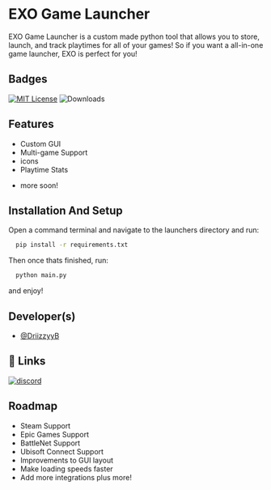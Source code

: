 
# EXO Game Launcher

EXO Game Launcher is a custom made python tool that allows you to store, launch, and track playtimes for all of your games! So if you want a all-in-one game launcher, EXO is perfect for you!

## Badges

[![MIT License](https://img.shields.io/badge/License-MIT-green.svg)](https://choosealicense.com/licenses/mit/)
![Downloads](https://img.shields.io/github/downloads/driizzyy/custom-game-launcher)



## Features

- Custom GUI
- Multi-game Support
- icons
- Playtime Stats
+ more soon!


## Installation And Setup

Open a command terminal and navigate to the launchers directory and run:

```bash
  pip install -r requirements.txt
```
Then once thats finished, run:

```bash
  python main.py
```
and enjoy!
## Developer(s)

- [@DriizzyyB](https://www.github.com/driizzyy)


## 🔗 Links
[![discord](https://img.shields.io/discord/1385975508944027741?style=for-the-badge&label=Discord&link=https%3A%2F%2Fdiscord.gg%2Fbytebunnybot)](https://discord.gg/bytebunnybot)


## Roadmap

- Steam Support
- Epic Games Support
- BattleNet Support
- Ubisoft Connect Support
- Improvements to GUI layout
- Make loading speeds faster
- Add more integrations
plus more!
